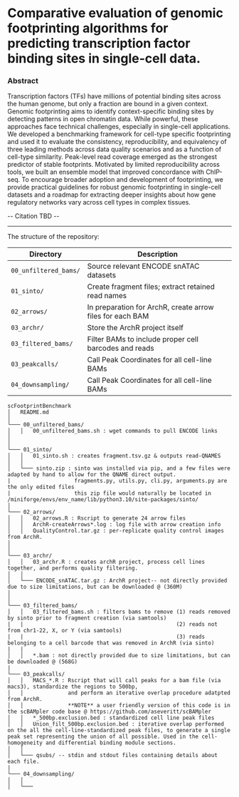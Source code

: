 
# Comparative evaluation of genomic footprinting algorithms for predicting transcription factor binding sites in single-cell data.

### Abstract
Transcription factors (TFs) have millions of potential binding sites across the human genome, but only a fraction are bound in a given context. Genomic footprinting aims to identify context-specific binding sites by detecting patterns in open chromatin data. While powerful, these approaches face technical challenges, especially in single-cell applications. We developed a benchmarking framework for cell-type specific footprinting and used it to evaluate the consistency, reproducibility, and equivalency of three leading methods across data quality scenarios and as a function of cell-type similarity. Peak-level read coverage emerged as the strongest predictor of stable footprints. Motivated by limited reproducibility across tools, we built an ensemble model that improved concordance with ChIP-seq. To encourage broader adoption and development of footprinting, we provide practical guidelines for robust genomic footprinting in single-cell datasets and a roadmap for extracting deeper insights about how gene regulatory networks vary across cell types in complex tissues. 

-- Citation TBD -- 

---------------
The structure of the repository:

| Directory             | Description                              |
| --------------------- | ---------------------------------------- |
| `00_unfiltered_bams/` | Source relevant ENCODE snATAC datasets |
| `01_sinto/`           | Create fragment files; extract retained read names |
| `02_arrows/`          | In preparation for ArchR, create arrow files for each BAM |
| `03_archr/`           | Store the ArchR project itself  |
| `03_filtered_bams/`   | Filter BAMs to include proper cell barcodes and reads |
| `03_peakcalls/`       | Call Peak Coordinates for all cell-line BAMs |
| `04_downsampling/`    | Call Peak Coordinates for all cell-line BAMs |

```
scFootprintBenchmark
│   README.md
│
└─── 00_unfiltered_bams/
│   │   00_unfiltered_bams.sh : wget commands to pull ENCODE links
│
│
└─── 01_sinto/
│   │   01_sinto.sh : creates fragment.tsv.gz & outputs read-QNAMES
│   │
│   └─── sinto.zip : sinto was installed via pip, and a few files were adapted by hand to allow for the QNAME direct output.
|                    fragments.py, utils.py, cli.py, arguments.py are the only edited files
|                    this zip file would naturally be located in /miniforge/envs/env_name/lib/python3.10/site-packages/sinto/
│ 
└─── 02_arrows/
│   │   02_arrows.R : Rscript to generate 24 arrow files
│   │   ArchR-createArrows*.log : log file with arrow creation info
│   │   QualityControl.tar.gz : per-replicate quality control images from ArchR. 
│
│
└─── 03_archr/
│   │   03_archr.R : creates archR project, process cell lines together, and performs quality filtering. 
│   │
│   └─── ENCODE_snATAC.tar.gz : ArchR project-- not directly provided due to size limitations, but can be downloaded @ (360M)
│
│
└─── 03_filtered_bams/
│   │   03_filtered_bams.sh : filters bams to remove (1) reads removed by sinto prior to fragment creation (via samtools)
|   |                                                (2) reads not from chr1-22, X, or Y (via samtools)
|   |                                                (3) reads belonging to a cell barcode that was removed in ArchR (via sinto)
|   | 
│   │   *.bam : not directly provided due to size limitations, but can be downloaded @ (568G)
|
└─── 03_peakcalls/ 
│   │   MACS_*.R : Rscript that will call peaks for a bam file (via macs3), standardize the regions to 500bp,
│   │              and perform an iterative overlap procedure adatpted from ArchR.
│   │              **NOTE** a user friendly version of this code is in the scBAMpler code base @ https://github.com/aseveritt/scBAMpler
│   │   *_500bp.exclusion.bed : standardized cell line peak files
│   │   Union_filt_500bp.exclusion.bed : iterative overlap performed on the all the cell-line-standardized peak files, to generate a single peak set representing the union of all possible. Used in the cell-homogeneity and differential binding module sections.  
│   │ 
│   └─── qsubs/ -- stdin and stdout files containing details about each file. 
|
└─── 04_downsampling/
│   │
│   └─── 
```

